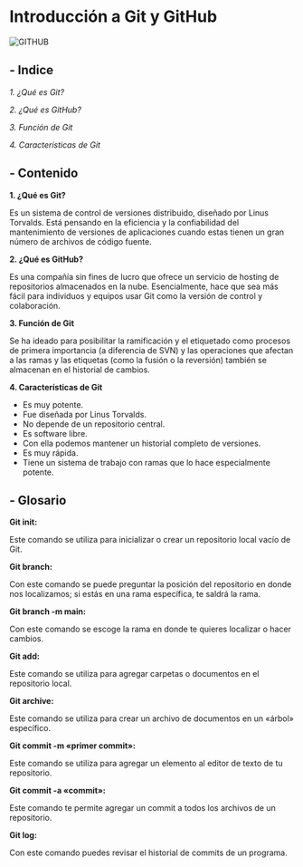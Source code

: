 # Introducción a Git y GitHub

![GITHUB](https://pabpereza.dev/blog/2021/12/12/errores-comunes-en-git/featured_git_hucca589efda708c57ef846517ae61dd64_57522_700x450_fit_catmullrom_3.png)

## - Indice

_1. ¿Qué es Git?_

_2. ¿Qué es GitHub?_

_3. Función de Git_

_4. Características de Git_ 
 
## - Contenido 

**1. ¿Qué es Git?**

Es un sistema de control de versiones distribuido, diseñado por Linus Torvalds. Está pensando en la eficiencia y la confiabilidad del mantenimiento de versiones de aplicaciones cuando estas tienen un gran número de archivos de código fuente.

**2. ¿Qué es GitHub?** 

Es una compañía sin fines de lucro que ofrece un servicio de hosting de repositorios almacenados en la nube. Esencialmente, hace que sea más fácil para individuos y equipos usar Git como la versión de control y colaboración.

**3. Función de Git**

Se ha ideado para posibilitar la ramificación y el etiquetado como procesos de primera importancia (a diferencia de SVN) y las operaciones que afectan a las ramas y las etiquetas (como la fusión o la reversión) también se almacenan en el historial de cambios.

**4. Características de Git** 

- Es muy potente.
- Fue diseñada por Linus Torvalds.
- No depende de un repositorio central.
- Es software libre.
- Con ella podemos mantener un historial completo de versiones.
- Es muy rápida.
- Tiene un sistema de trabajo con ramas que lo hace especialmente potente.

## - Glosario

**Git init:** 

Este comando se utiliza para inicializar o crear un repositorio local vacío de Git.

**Git branch:**

Con este comando se puede preguntar la posición del repositorio en donde nos localizamos; si estás en una rama específica, te saldrá la rama.

**Git branch -m main:** 

Con este comando se escoge la rama en donde te quieres localizar o hacer cambios.

**Git add:** 

Este comando se utiliza para agregar carpetas o documentos en el repositorio local.

**Git archive:** 

Este comando se utiliza para crear un archivo de documentos en un «árbol» específico.

**Git commit -m «primer commit»:** 

Este comando se utiliza para agregar un elemento al editor de texto de tu repositorio.

**Git commit -a «commit»:** 

Este comando te permite agregar un commit a todos los archivos de un repositorio.

**Git log:** 

Con este comando puedes revisar el historial de commits de un programa.

